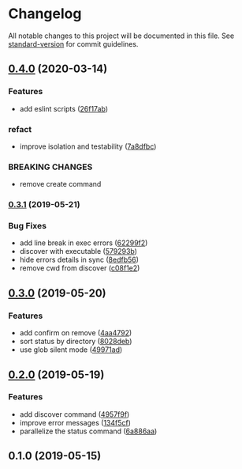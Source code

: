 # Changelog

All notable changes to this project will be documented in this file. See [standard-version](https://github.com/conventional-changelog/standard-version) for commit guidelines.

## [0.4.0](https://github.com/throskam/eko/compare/v0.3.1...v0.4.0) (2020-03-14)


### Features

* add eslint scripts ([26f17ab](https://github.com/throskam/eko/commit/26f17ab))


### refact

* improve isolation and testability ([7a8dfbc](https://github.com/throskam/eko/commit/7a8dfbc))


### BREAKING CHANGES

* remove create command



### [0.3.1](https://github.com/throskam/eko/compare/v0.3.0...v0.3.1) (2019-05-21)


### Bug Fixes

* add line break in exec errors ([62299f2](https://github.com/throskam/eko/commit/62299f2))
* discover with executable ([579293b](https://github.com/throskam/eko/commit/579293b))
* hide errors details in sync ([8edfb56](https://github.com/throskam/eko/commit/8edfb56))
* remove cwd from discover ([c08f1e2](https://github.com/throskam/eko/commit/c08f1e2))



## [0.3.0](https://github.com/throskam/eko/compare/v0.2.0...v0.3.0) (2019-05-20)


### Features

* add confirm on remove ([4aa4792](https://github.com/throskam/eko/commit/4aa4792))
* sort status by directory ([8028deb](https://github.com/throskam/eko/commit/8028deb))
* use glob silent mode ([49971ad](https://github.com/throskam/eko/commit/49971ad))



## [0.2.0](https://github.com/throskam/eko/compare/v0.1.0...v0.2.0) (2019-05-19)


### Features

* add discover command ([4957f9f](https://github.com/throskam/eko/commit/4957f9f))
* improve error messages ([134f5cf](https://github.com/throskam/eko/commit/134f5cf))
* parallelize the status command ([6a886aa](https://github.com/throskam/eko/commit/6a886aa))



## 0.1.0 (2019-05-15)
